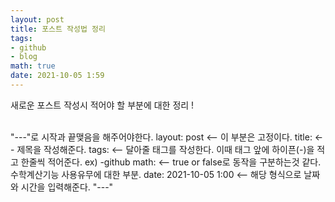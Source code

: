 ```yaml
---
layout: post
title: 포스트 작성법 정리
tags: 
- github
- blog
math: true
date: 2021-10-05 1:59
---
```


새로운 포스트 작성시 적어야 할 부분에 대한 정리 !<br><br>

"---"로 시작과 끝맺음을 해주어야한다.
layout: post  <-- 이 부분은 고정이다.
title:   <-- 제목을 작성해준다.
tags:  <-- 달아줄 태그를 작성한다. 이때 태그 앞에 하이픈(-)을 적고 한줄씩 적어준다.
ex) -github
math:  <-- true or false로 동작을 구분하는것 같다. 수학계산기능 사용유무에 대한 부분.
date: 2021-10-05 1:00 <-- 해당 형식으로 날짜와 시간을 입력해준다.
"---"
